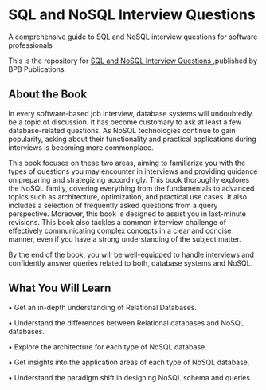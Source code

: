 # SQL and NoSQL Interview Questions

A comprehensive guide to SQL and NoSQL interview questions for software professionals

This is the repository for [SQL and NoSQL Interview Questions
](https://bpbonline.com/products/sql-and-nosql-interview-questions?variant=42739643973832),published by BPB Publications. 

## About the Book
In every software-based job interview, database systems will undoubtedly be a topic of discussion. It has become customary to ask at least a few database-related questions. As NoSQL technologies continue to gain popularity, asking about their functionality and practical applications during interviews is becoming more commonplace.

This book focuses on these two areas, aiming to familiarize you with the types of questions you may encounter in interviews and providing guidance on preparing and strategizing accordingly. This book thoroughly explores the NoSQL family, covering everything from the fundamentals to advanced topics such as architecture, optimization, and practical use cases. It also includes a selection of frequently asked questions from a query perspective. Moreover, this book is designed to assist you in last-minute revisions. This book also tackles a common interview challenge of effectively communicating complex concepts in a clear and concise manner, even if you have a strong understanding of the subject matter.

By the end of the book,  you will be well-equipped to handle interviews and confidently answer queries related to both, database systems and NoSQL.

## What You Will Learn
•  Get an in-depth understanding of Relational Databases.

•  Understand the differences between Relational databases and NoSQL databases.

•  Explore the architecture for each type of NoSQL database.

•  Get insights into the application areas of each type of NoSQL database.

•  Understand the paradigm shift in designing NoSQL schema and queries.
